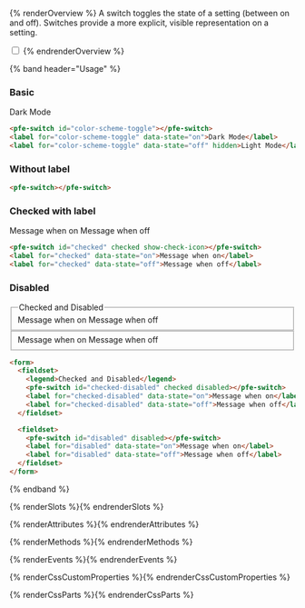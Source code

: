 {% renderOverview %}
A switch toggles the state of a setting (between on and off). Switches provide a more explicit, visible representation on a setting.

<pfe-switch label="Message when on" label-off="Message when off" checked>
  <input type="checkbox">
</pfe-switch>
{% endrenderOverview %}

{% band header="Usage" %}

### Basic
<pfe-switch id="color-scheme-toggle"></pfe-switch>
<label for="color-scheme-toggle" data-state="on">Dark Mode</label>
<label for="color-scheme-toggle" data-state="off" hidden>Light Mode</label>

```html
<pfe-switch id="color-scheme-toggle"></pfe-switch>
<label for="color-scheme-toggle" data-state="on">Dark Mode</label>
<label for="color-scheme-toggle" data-state="off" hidden>Light Mode</label>
```


### Without label
<pfe-switch checked></pfe-switch>

```html
<pfe-switch></pfe-switch>
```

### Checked with label
<pfe-switch id="checked" checked show-check-icon></pfe-switch>
<label for="checked" data-state="on">Message when on</label>
<label for="checked" data-state="off">Message when off</label>

```html
<pfe-switch id="checked" checked show-check-icon></pfe-switch>
<label for="checked" data-state="on">Message when on</label>
<label for="checked" data-state="off">Message when off</label>
```

### Disabled
<form>
  <fieldset>
    <legend>Checked and Disabled</legend>
    <pfe-switch id="checked-disabled" checked disabled></pfe-switch>
    <label for="checked-disabled" data-state="on">Message when on</label>
    <label for="checked-disabled" data-state="off">Message when off</label>
  </fieldset>
  <fieldset>
    <pfe-switch id="disabled" disabled></pfe-switch>
    <label for="disabled" data-state="on">Message when on</label>
    <label for="disabled" data-state="off">Message when off</label>
  </fieldset>
</form>

```html
<form>
  <fieldset>
    <legend>Checked and Disabled</legend>
    <pfe-switch id="checked-disabled" checked disabled></pfe-switch>
    <label for="checked-disabled" data-state="on">Message when on</label>
    <label for="checked-disabled" data-state="off">Message when off</label>
  </fieldset>

  <fieldset>
    <pfe-switch id="disabled" disabled></pfe-switch>
    <label for="disabled" data-state="on">Message when on</label>
    <label for="disabled" data-state="off">Message when off</label>
  </fieldset>
</form>
```
{% endband %}

{% renderSlots %}{% endrenderSlots %}

{% renderAttributes %}{% endrenderAttributes %}

{% renderMethods %}{% endrenderMethods %}

{% renderEvents %}{% endrenderEvents %}

{% renderCssCustomProperties %}{% endrenderCssCustomProperties %}

{% renderCssParts %}{% endrenderCssParts %}
